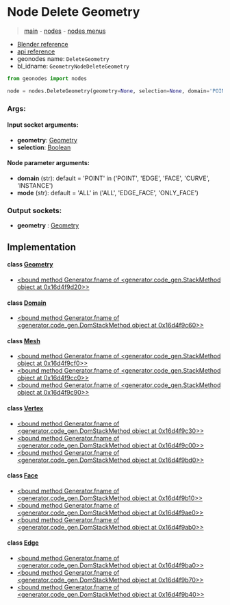 # Node Delete Geometry

> [main](../structure.md) - [nodes](nodes.md) - [nodes menus](nodes_menus.md)

- [Blender reference](https://docs.blender.org/manual/en/latest/modeling/geometry_nodes/geometry/delete_geometry.html)
- [api reference](https://docs.blender.org/api/current/bpy.types.GeometryNodeDeleteGeometry.html)
- geonodes name: `DeleteGeometry`
- bl_idname: `GeometryNodeDeleteGeometry`

```python
from geonodes import nodes

node = nodes.DeleteGeometry(geometry=None, selection=None, domain='POINT', mode='ALL')
```

### Args:

#### Input socket arguments:

- **geometry**: [Geometry](Geometry.md)
- **selection**: [Boolean](Boolean.md)

#### Node parameter arguments:

- **domain** (str): default = 'POINT' in ('POINT', 'EDGE', 'FACE', 'CURVE', 'INSTANCE')
- **mode** (str): default = 'ALL' in ('ALL', 'EDGE_FACE', 'ONLY_FACE')

### Output sockets:

- **geometry** : [Geometry](Geometry.md)

## Implementation

#### class [Geometry](Geometry.md)

 - [<bound method Generator.fname of <generator.code_gen.StackMethod object at 0x16d4f9d20>>](Geometry.md#delete)
#### class [Domain](Domain.md)

 - [<bound method Generator.fname of <generator.code_gen.DomStackMethod object at 0x16d4f9c60>>](Domain.md#delete)
#### class [Mesh](Mesh.md)

 - [<bound method Generator.fname of <generator.code_gen.StackMethod object at 0x16d4f9cf0>>](Mesh.md#delete_all)
 - [<bound method Generator.fname of <generator.code_gen.StackMethod object at 0x16d4f9cc0>>](Mesh.md#delete_edges)
 - [<bound method Generator.fname of <generator.code_gen.StackMethod object at 0x16d4f9c90>>](Mesh.md#delete_faces)
#### class [Vertex](Vertex.md)

 - [<bound method Generator.fname of <generator.code_gen.DomStackMethod object at 0x16d4f9c30>>](Vertex.md#delete_all)
 - [<bound method Generator.fname of <generator.code_gen.DomStackMethod object at 0x16d4f9c00>>](Vertex.md#delete_edges)
 - [<bound method Generator.fname of <generator.code_gen.DomStackMethod object at 0x16d4f9bd0>>](Vertex.md#delete_faces)
#### class [Face](Face.md)

 - [<bound method Generator.fname of <generator.code_gen.DomStackMethod object at 0x16d4f9b10>>](Face.md#delete_all)
 - [<bound method Generator.fname of <generator.code_gen.DomStackMethod object at 0x16d4f9ae0>>](Face.md#delete_edges)
 - [<bound method Generator.fname of <generator.code_gen.DomStackMethod object at 0x16d4f9ab0>>](Face.md#delete_faces)
#### class [Edge](Edge.md)

 - [<bound method Generator.fname of <generator.code_gen.DomStackMethod object at 0x16d4f9ba0>>](Edge.md#delete_all)
 - [<bound method Generator.fname of <generator.code_gen.DomStackMethod object at 0x16d4f9b70>>](Edge.md#delete_edges)
 - [<bound method Generator.fname of <generator.code_gen.DomStackMethod object at 0x16d4f9b40>>](Edge.md#delete_faces)
